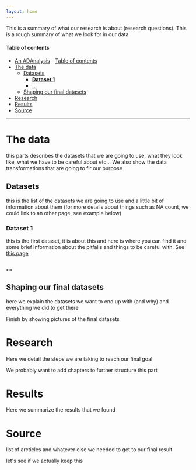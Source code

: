 ```yaml
---
layout: home
---
```


This is a summary of what our research is about (research questions). This is a rough summary of what we look for in our data

#### Table of contents
- [An ADAnalysis](#an-adanalysis)
      - [Table of contents](#table-of-contents)
- [The data](#the-data)
  - [Datasets](#datasets)
    - [**Dataset 1**](#dataset-1)
    - [...](#)
  - [Shaping our final datasets](#shaping-our-final-datasets)
- [Research](#research)
- [Results](#results)
- [Source](#source)

---

# The data

this parts describes the datasets that we are going to use, what they look like, what we have to be careful about etc... We also show the data transformations that are going to fir our purpose

## Datasets

this is the list of the datasets we are going to use and a little bit of information about them (for more details about things such as NA count, we could link to an other page, see example below)

### Dataset 1 
this is the first dataset, it is about this and here is where you can find it and some brief information about the pitfalls and things to be careful with. See [this page](./dataset1_details.md)
### ...

## Shaping our final datasets

here we explain the datasets we want to end up with (and why) and everything we did to get there

Finish by showing pictures of the final datasets

# Research

Here we detail the steps we are taking to reach our final goal

We probably want to add chapters to further structure this part

# Results

Here we summarize the results that we found 

# Source

list of arcticles and whatever else we needed to get to our final result

let's see if we actually keep this
